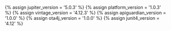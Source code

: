 {% assign jupiter_version = '5.0.3' %}
{% assign platform_version = '1.0.3' %}
{% assign vintage_version = '4.12.3' %}
{% assign apiguardian_version = '1.0.0' %}
{% assign ota4j_version = '1.0.0' %}
{% assign junit4_version = '4.12' %}
